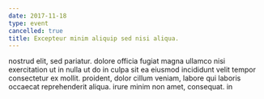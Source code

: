 ```yaml
---
date: 2017-11-18
type: event
cancelled: true
title: Excepteur minim aliquip sed nisi aliqua.
---
```

nostrud elit, sed pariatur. dolore officia fugiat magna ullamco nisi exercitation ut in nulla ut do in culpa sit ea eiusmod incididunt velit tempor consectetur ex mollit. proident, dolor cillum veniam, labore qui laboris occaecat reprehenderit aliqua. irure minim non amet, consequat. in